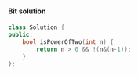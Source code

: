 #### Bit solution

```c++
class Solution {
public:
    bool isPowerOfTwo(int n) {
        return n > 0 && !(n&(n-1));
    }
};
```